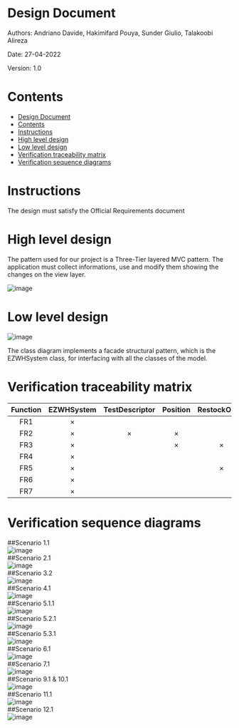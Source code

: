 # Design Document

Authors: Andriano Davide, Hakimifard Pouya, Sunder Giulio, Talakoobi Alireza

Date: 27-04-2022

Version: 1.0

# Contents

- [Design Document](#design-document)
- [Contents](#contents)
- [Instructions](#instructions)
- [High level design](#high-level-design)
- [Low level design](#low-level-design)
- [Verification traceability matrix](#verification-traceability-matrix)
- [Verification sequence diagrams](#verification-sequence-diagrams)

# Instructions

The design must satisfy the Official Requirements document

# High level design

The pattern used for our project is a Three-Tier layered MVC pattern. The application must collect informations, use and modify them showing the changes on the view layer.

![image](/src/high_lvl.jpg)

# Low level design

![image](/src/Main.jpg)

The class diagram implements a facade structural pattern, which is the EZWHSystem class, for interfacing with all the classes of the model.

# Verification traceability matrix

| Function | EZWHSystem | TestDescriptor | Position | RestockOrder | InternalOrder | TestResult | ReturnOrder | SKUItem | SKU | Item | User |
| :------: | :--------: | :------------: | :------: | :----------: | :-----------: | :--------: | :---------: | :-----: | :-: | :--: | :--: |
|   FR1    |     ×      |                |          |              |               |            |             |         |     |      |  ×   |
|   FR2    |     ×      |       ×        |    ×     |              |               |            |             |    ×    |  ×  |  ×   |      |
|   FR3    |     ×      |                |    ×     |      ×       |       ×       |            |             |         |  ×  |      |      |
|   FR4    |     ×      |                |          |              |       ×       |            |             |         |     |      |  ×   |
|   FR5    |     ×      |                |          |      ×       |               |            |      ×      |         |     |      |      |
|   FR6    |     ×      |                |          |              |       ×       |            |             |         |     |      |      |
|   FR7    |     ×      |                |          |              |               |            |             |         |     |  ×   |      |

# Verification sequence diagrams

##Scenario 1.1  
![image](/src/SequenceDiagrams/UC_1-1.png)  
##Scenario 2.1  
![image](src/SequenceDiagrams/UC2.jpg)  
##Scenario 3.2  
![image](/src/SequenceDiagrams/UC_3-2.png)  
##Scenario 4.1  
![image](/src/SequenceDiagrams/4.jpg)  
##Scenario 5.1.1  
![image](/src/SequenceDiagrams/UC_5-1-1.png)  
##Scenario 5.2.1  
![image](/src/SequenceDiagrams/5.2.jpg)  
##Scenario 5.3.1  
![image](/src/SequenceDiagrams/5.3.jpg)  
##Scenario 6.1  
![image](/src/SequenceDiagrams/6.jpg)  
##Scenario 7.1  
![image](/src/SequenceDiagrams/UC_7-1.png)  
##Scenario 9.1 & 10.1  
![image](/src/SequenceDiagrams/UC_9-1.png)  
##Scenario 11.1  
![image](/src/SequenceDiagrams/UC_11-1.png)  
##Scenario 12.1  
![image](/src/SequenceDiagrams/12.jpg)
